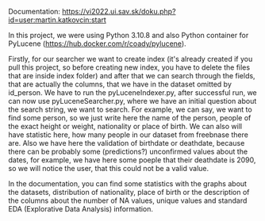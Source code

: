Documentation:
https://vi2022.ui.sav.sk/doku.php?id=user:martin.katkovcin:start

In this project, we were using Python 3.10.8 and also Python container for PyLucene (https://hub.docker.com/r/coady/pylucene).

Firstly, for our searcher we want to create index (it's already created if you pull this project, so before creating new index, you have to delete the files that are inside index folder)
and after that we can search through the fields, that are actually the columns, that we have in the dataset omitted by id_person. We have to run the pyLuceneIndexer.py, after successful run, we
can now use pyLuceneSearcher.py, where we have an initial question about the search string, we want to search. For example, we can say, we want to find some person, so we just write here the name of the person, people of 
the exact height or weight, nationality or place of birth. We can also will have statistic here, how many people in our dataset from freebnase there are. Also we have here the validation of birthdate or deathdate,
because there can be probably some (predictions?) unconfirmed values about the dates, for example, we have here some poeple that their deathdate is 2090, so we will notice the user, that this could not be a valid value.

In the documentation, you can find some statistics with the graphs about the datasets, distribution of nationality, place of birth or the description of the columns about the number of NA values, unique values and standard
EDA (Explorative Data Analysis) information. 
